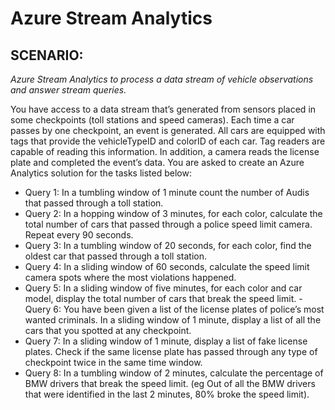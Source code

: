 # Azure Stream Analytics

## SCENARIO:

*Azure Stream Analytics to process a data stream of vehicle observations and answer stream queries.*

You have access to a data stream that’s generated from sensors placed in some checkpoints (toll stations and speed cameras). Each time a car passes by one checkpoint, an event is generated. All cars are equipped with tags that provide the vehicleTypeID and colorID of each car. Tag readers are capable of reading this information. In addition, a camera reads the license plate and completed the event’s data. You are asked to create an Azure Analytics solution for the tasks listed below:

- Query 1: In a tumbling window of 1 minute count the number of Audis that passed through a toll station. 
- Query 2: In a hopping window of 3 minutes, for each color, calculate the total number of cars that passed through a police speed limit camera. Repeat every 90 seconds. 
- Query 3: In a tumbling window of 20 seconds, for each color, find the oldest car that passed through a toll station. 
- Query 4: In a sliding window of 60 seconds, calculate the speed limit camera spots where the most violations happened. 
- Query 5: In a sliding window of five minutes, for each color and car model, display the total number of cars that break the speed limit. - Query 6: You have been given a list of the license plates of police’s most wanted criminals. In a sliding window of 1 minute, display a list of all the cars that you spotted at any checkpoint. 
- Query 7: In a sliding window of 1 minute, display a list of fake license plates. Check if the same license plate has passed through any type of checkpoint twice in the same time window. 
- Query 8: In a tumbling window of 2 minutes, calculate the percentage of BMW drivers that break the speed limit. (eg Out of all the BMW drivers that were identified in the last 2 minutes, 80% broke the speed limit).
